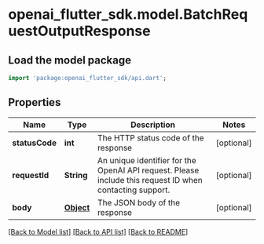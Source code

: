 # openai_flutter_sdk.model.BatchRequestOutputResponse

## Load the model package
```dart
import 'package:openai_flutter_sdk/api.dart';
```

## Properties
Name | Type | Description | Notes
------------ | ------------- | ------------- | -------------
**statusCode** | **int** | The HTTP status code of the response | [optional] 
**requestId** | **String** | An unique identifier for the OpenAI API request. Please include this request ID when contacting support. | [optional] 
**body** | [**Object**](.md) | The JSON body of the response | [optional] 

[[Back to Model list]](../README.md#documentation-for-models) [[Back to API list]](../README.md#documentation-for-api-endpoints) [[Back to README]](../README.md)


